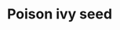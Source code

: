 ---
layout: item
title: Poison ivy seed
item-id: 5106
datatable: true
id: 5106
name: "Poison ivy seed"
members: true
lowalch: 66
highalch: 99
examine: "A poison ivy bush seed - plant in a bush patch."
monsters:
  - id: 2
    name: "Aberrant spectre"
    members: true
    combat_level: 96
    wiki_url: "https://oldschool.runescape.wiki/w/Aberrant_spectre"
    drops:
      - quantity: "1"
        rarity: 0.01371880776340111
        drop_requirements: null
  - id: 8
    name: "Nechryael"
    members: true
    combat_level: 115
    wiki_url: "https://oldschool.runescape.wiki/w/Nechryael"
    drops:
      - quantity: "1"
        rarity: 0.014341258206386641
        drop_requirements: null
  - id: 410
    name: "Kurask"
    members: true
    combat_level: 106
    wiki_url: "https://oldschool.runescape.wiki/w/Kurask"
    drops:
      - quantity: "1"
        rarity: 0.011180013117882059
        drop_requirements: null
  - id: 427
    name: "Turoth"
    members: true
    combat_level: 89
    wiki_url: "https://oldschool.runescape.wiki/w/Turoth#Level_89"
    drops:
      - quantity: "1"
        rarity: 0.012996765249537894
        drop_requirements: null
  - id: 428
    name: "Turoth"
    members: true
    combat_level: 87
    wiki_url: "https://oldschool.runescape.wiki/w/Turoth#Level_87"
    drops:
      - quantity: "1"
        rarity: 0.012996765249537894
        drop_requirements: null
  - id: 429
    name: "Turoth"
    members: true
    combat_level: 85
    wiki_url: "https://oldschool.runescape.wiki/w/Turoth#Level_85"
    drops:
      - quantity: "1"
        rarity: 0.012996765249537894
        drop_requirements: null
  - id: 430
    name: "Turoth"
    members: true
    combat_level: 83
    wiki_url: "https://oldschool.runescape.wiki/w/Turoth#Level_83"
    drops:
      - quantity: "1"
        rarity: 0.012996765249537894
        drop_requirements: null
  - id: 492
    name: "Cave kraken"
    members: true
    combat_level: 127
    wiki_url: "https://oldschool.runescape.wiki/w/Cave_kraken"
    drops:
      - quantity: "1"
        rarity: 0.0027726432532347504
        drop_requirements: null
  - id: 794
    name: "Scarab mage"
    members: true
    combat_level: 93
    wiki_url: "https://oldschool.runescape.wiki/w/Scarab_mage#Level_93"
    drops:
      - quantity: "1"
        rarity: 0.0014440850277264326
        drop_requirements: null
  - id: 795
    name: "Locust rider"
    members: true
    combat_level: 106
    wiki_url: "https://oldschool.runescape.wiki/w/Locust_rider#Lancer"
    drops:
      - quantity: "1"
        rarity: 0.0014440850277264326
        drop_requirements: null
  - id: 796
    name: "Locust rider"
    members: true
    combat_level: 98
    wiki_url: "https://oldschool.runescape.wiki/w/Locust_rider#Ranger"
    drops:
      - quantity: "1"
        rarity: 0.0014440850277264326
        drop_requirements: null
  - id: 799
    name: "Scarab mage"
    members: true
    combat_level: 66
    wiki_url: "https://oldschool.runescape.wiki/w/Scarab_mage#Level_66_(Quest)"
    drops:
      - quantity: "1"
        rarity: 0.0014440850277264326
        drop_requirements: null
  - id: 800
    name: "Locust rider"
    members: true
    combat_level: 68
    wiki_url: "https://oldschool.runescape.wiki/w/Locust_rider#Lancer_(Quest)"
    drops:
      - quantity: "1"
        rarity: 0.0014440850277264326
        drop_requirements: null
  - id: 970
    name: "Dagannoth"
    members: true
    combat_level: 74
    wiki_url: "https://oldschool.runescape.wiki/w/Dagannoth#Level_74_(1)"
    drops:
      - quantity: "1"
        rarity: 0.012996765249537894
        drop_requirements: null
  - id: 973
    name: "Dagannoth"
    members: true
    combat_level: 92
    wiki_url: "https://oldschool.runescape.wiki/w/Dagannoth#Level_92_(1)"
    drops:
      - quantity: "1"
        rarity: 0.012996765249537894
        drop_requirements: null
  - id: 1047
    name: "Cave horror"
    members: true
    combat_level: 80
    wiki_url: "https://oldschool.runescape.wiki/w/Cave_horror"
    drops:
      - quantity: "1"
        rarity: 0.012996765249537894
        drop_requirements: null
  - id: 1861
    name: "Tree spirit"
    members: true
    combat_level: 14
    wiki_url: "https://oldschool.runescape.wiki/w/Tree_spirit#Level_14"
    drops:
      - quantity: "1"
        rarity: 0.010108595194085027
        drop_requirements: null
  - id: 1862
    name: "Tree spirit"
    members: true
    combat_level: 29
    wiki_url: "https://oldschool.runescape.wiki/w/Tree_spirit#Level_29"
    drops:
      - quantity: "1"
        rarity: 0.010108595194085027
        drop_requirements: null
  - id: 1863
    name: "Tree spirit"
    members: true
    combat_level: 49
    wiki_url: "https://oldschool.runescape.wiki/w/Tree_spirit#Level_49"
    drops:
      - quantity: "1"
        rarity: 0.010108595194085027
        drop_requirements: null
  - id: 1864
    name: "Tree spirit"
    members: true
    combat_level: 79
    wiki_url: "https://oldschool.runescape.wiki/w/Tree_spirit#Level_79"
    drops:
      - quantity: "1"
        rarity: 0.010108595194085027
        drop_requirements: null
  - id: 1865
    name: "Tree spirit"
    members: true
    combat_level: 120
    wiki_url: "https://oldschool.runescape.wiki/w/Tree_spirit#Level_120"
    drops:
      - quantity: "1"
        rarity: 0.010108595194085027
        drop_requirements: null
  - id: 1866
    name: "Tree spirit"
    members: true
    combat_level: 159
    wiki_url: "https://oldschool.runescape.wiki/w/Tree_spirit#Level_159"
    drops:
      - quantity: "1"
        rarity: 0.010108595194085027
        drop_requirements: null
  - id: 2259
    name: "Dagannoth"
    members: true
    combat_level: 88
    wiki_url: "https://oldschool.runescape.wiki/w/Dagannoth_(Waterbirth_Island)#Level_88"
    drops:
      - quantity: "1"
        rarity: 0.0007220425138632163
        drop_requirements: null
  - id: 2261
    name: "Giant Rock Crab"
    members: true
    combat_level: 137
    wiki_url: "https://oldschool.runescape.wiki/w/Giant_Rock_Crab"
    drops:
      - quantity: "1"
        rarity: 0.0007220425138632163
        drop_requirements: null
  - id: 2265
    name: "Dagannoth Supreme"
    members: true
    combat_level: 303
    wiki_url: "https://oldschool.runescape.wiki/w/Dagannoth_Supreme"
    drops:
      - quantity: "1"
        rarity: 0.005054297597042514
        drop_requirements: null
  - id: 2266
    name: "Dagannoth Prime"
    members: true
    combat_level: 303
    wiki_url: "https://oldschool.runescape.wiki/w/Dagannoth_Prime"
    drops:
      - quantity: "1"
        rarity: 0.005054297597042514
        drop_requirements: null
  - id: 2916
    name: "Waterfiend"
    members: true
    combat_level: 115
    wiki_url: "https://oldschool.runescape.wiki/w/Waterfiend"
    drops:
      - quantity: "1"
        rarity: 0.002888170055452865
        drop_requirements: null
  - id: 3185
    name: "Dagannoth"
    members: true
    combat_level: 90
    wiki_url: "https://oldschool.runescape.wiki/w/Dagannoth_(Waterbirth_Island)#Level_90"
    drops:
      - quantity: "1"
        rarity: 0.0007220425138632163
        drop_requirements: null
  - id: 3428
    name: "Iorwerth Archer"
    members: true
    combat_level: 90
    wiki_url: "https://oldschool.runescape.wiki/w/Iorwerth_Archer#Male"
    drops:
      - quantity: "1"
        rarity: 0.01155268022181146
        drop_requirements: null
  - id: 3429
    name: "Iorwerth Warrior"
    members: true
    combat_level: 108
    wiki_url: "https://oldschool.runescape.wiki/w/Iorwerth_Warrior#Male"
    drops:
      - quantity: "1"
        rarity: 0.012274722735674677
        drop_requirements: null
  - id: 4005
    name: "Dark beast"
    members: true
    combat_level: 182
    wiki_url: "https://oldschool.runescape.wiki/w/Dark_beast"
    drops:
      - quantity: "1"
        rarity: 0.002888170055452865
        drop_requirements: null
  - id: 5938
    name: "Wallasalki"
    members: true
    combat_level: 98
    wiki_url: "https://oldschool.runescape.wiki/w/Wallasalki"
    drops:
      - quantity: "1"
        rarity: 0.0007220425138632163
        drop_requirements: null
  - id: 6604
    name: "Mammoth"
    members: true
    combat_level: 80
    wiki_url: "https://oldschool.runescape.wiki/w/Mammoth"
    drops:
      - quantity: "2"
        rarity: 0.015625
        drop_requirements: null
  - id: 7266
    name: "King Sand Crab"
    members: true
    combat_level: 107
    wiki_url: "https://oldschool.runescape.wiki/w/King_Sand_Crab#Active"
    drops:
      - quantity: "1"
        rarity: 0.0007220425138632163
        drop_requirements: null
  - id: 7272
    name: "Twisted Banshee"
    members: true
    combat_level: 89
    wiki_url: "https://oldschool.runescape.wiki/w/Twisted_Banshee"
    drops:
      - quantity: "1"
        rarity: 0.009386552680221812
        drop_requirements: null
  - id: 7278
    name: "Greater Nechryael"
    members: true
    combat_level: 200
    wiki_url: "https://oldschool.runescape.wiki/w/Greater_Nechryael"
    drops:
      - quantity: "1"
        rarity: 0.0036102125693160815
        drop_requirements: null
  - id: 7279
    name: "Deviant spectre"
    members: true
    combat_level: 169
    wiki_url: "https://oldschool.runescape.wiki/w/Deviant_spectre"
    drops:
      - quantity: "1"
        rarity: 0.01155268022181146
        drop_requirements: null
  - id: 7391
    name: "Screaming twisted banshee"
    members: true
    combat_level: 144
    wiki_url: "https://oldschool.runescape.wiki/w/Screaming_twisted_banshee"
    drops:
      - quantity: "1"
        rarity: 0.009386552680221812
        drop_requirements: null
  - id: 7401
    name: "Cave abomination"
    members: true
    combat_level: 206
    wiki_url: "https://oldschool.runescape.wiki/w/Cave_abomination"
    drops:
      - quantity: "1"
        rarity: 0.012996765249537894
        drop_requirements: null
  - id: 7402
    name: "Abhorrent spectre"
    members: true
    combat_level: 253
    wiki_url: "https://oldschool.runescape.wiki/w/Abhorrent_spectre"
    drops:
      - quantity: "1"
        rarity: 0.01371880776340111
        drop_requirements: null
  - id: 7403
    name: "Repugnant spectre"
    members: true
    combat_level: 335
    wiki_url: "https://oldschool.runescape.wiki/w/Repugnant_spectre"
    drops:
      - quantity: "1"
        rarity: 0.01155268022181146
        drop_requirements: null
  - id: 7405
    name: "King kurask"
    members: true
    combat_level: 295
    wiki_url: "https://oldschool.runescape.wiki/w/King_kurask"
    drops:
      - quantity: "1"
        rarity: 0.011180013117882059
        drop_requirements: null
  - id: 7409
    name: "Night beast"
    members: true
    combat_level: 374
    wiki_url: "https://oldschool.runescape.wiki/w/Night_beast"
    drops:
      - quantity: "1"
        rarity: 0.002888170055452865
        drop_requirements: null
  - id: 7411
    name: "Nechryarch"
    members: true
    combat_level: 300
    wiki_url: "https://oldschool.runescape.wiki/w/Nechryarch"
    drops:
      - quantity: "1"
        rarity: 0.0036102125693160815
        drop_requirements: null
  - id: 7796
    name: "Lobstrosity"
    members: true
    combat_level: 68
    wiki_url: "https://oldschool.runescape.wiki/w/Lobstrosity"
    drops:
      - quantity: "1"
        rarity: 0.003916162787054732
        drop_requirements: null
  - id: 8583
    name: "Hespori"
    members: true
    combat_level: 284
    wiki_url: "https://oldschool.runescape.wiki/w/Hespori"
    drops:
      - quantity: "8-16"
        rarity: 0.025
        drop_requirements: null
  - id: 8609
    name: "Hydra"
    members: true
    combat_level: 194
    wiki_url: "https://oldschool.runescape.wiki/w/Hydra"
    drops:
      - quantity: "1"
        rarity: 0.002888170055452865
        drop_requirements: null
  - id: 8610
    name: "Wyrm"
    members: true
    combat_level: 99
    wiki_url: "https://oldschool.runescape.wiki/w/Wyrm#Idle"
    drops:
      - quantity: "1"
        rarity: 0.0036482148068878294
        drop_requirements: null
  - id: 8612
    name: "Drake"
    members: true
    combat_level: 192
    wiki_url: "https://oldschool.runescape.wiki/w/Drake"
    drops:
      - quantity: "1"
        rarity: 0.0010873110796999022
        drop_requirements: null
  - id: 8713
    name: "Sarachnis"
    members: true
    combat_level: 318
    wiki_url: "https://oldschool.runescape.wiki/w/Sarachnis"
    drops:
      - quantity: "1"
        rarity: 0.0018484288354898338
        drop_requirements: null
  - id: 10397
    name: "Spiked Turoth"
    members: true
    combat_level: 244
    wiki_url: "https://oldschool.runescape.wiki/w/Spiked_Turoth"
    drops:
      - quantity: "1"
        rarity: 0.012996765249537894
        drop_requirements: null
  - id: 10400
    name: "Guardian Drake"
    members: true
    combat_level: 386
    wiki_url: "https://oldschool.runescape.wiki/w/Guardian_Drake"
    drops:
      - quantity: "1"
        rarity: 0.0010873110796999022
        drop_requirements: null
  - id: 10402
    name: "Colossal Hydra"
    members: true
    combat_level: 334
    wiki_url: "https://oldschool.runescape.wiki/w/Colossal_Hydra"
    drops:
      - quantity: "1"
        rarity: 0.002888170055452865
        drop_requirements: null
---